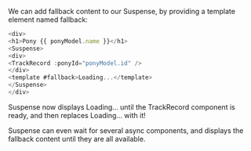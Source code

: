 We can add fallback content to our Suspense, by providing a template element named fallback:

```js
<div>
<h1>Pony {{ ponyModel.name }}</h1>
<Suspense>
<div>
<TrackRecord :ponyId="ponyModel.id" />
</div>
<template #fallback>Loading...</template>
</Suspense>
</div>
```

Suspense now displays Loading… until the TrackRecord component is ready, and then replaces Loading… with it!

Suspense can even wait for several async components, and displays the fallback content until they
are all available.